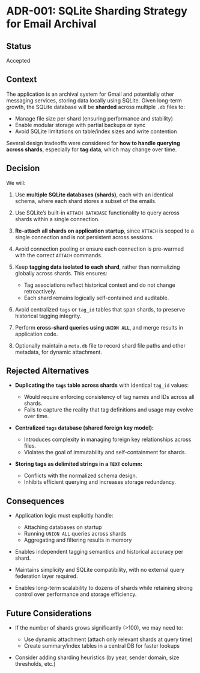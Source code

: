 # ADR-001: SQLite Sharding Strategy for Email Archival

## Status

Accepted

## Context

The application is an archival system for Gmail and potentially other messaging services, storing data locally using SQLite. Given long-term growth, the SQLite database will be **sharded** across multiple `.db` files to:

* Manage file size per shard (ensuring performance and stability)
* Enable modular storage with partial backups or sync
* Avoid SQLite limitations on table/index sizes and write contention

Several design tradeoffs were considered for **how to handle querying across shards**, especially for **tag data**, which may change over time.

## Decision

We will:

1. Use **multiple SQLite databases (shards)**, each with an identical schema, where each shard stores a subset of the emails.
2. Use SQLite’s built-in `ATTACH DATABASE` functionality to query across shards within a single connection.
3. **Re-attach all shards on application startup**, since `ATTACH` is scoped to a single connection and is not persistent across sessions.
4. Avoid connection pooling or ensure each connection is pre-warmed with the correct `ATTACH` commands.
5. Keep **tagging data isolated to each shard**, rather than normalizing globally across shards. This ensures:

    * Tag associations reflect historical context and do not change retroactively.
    * Each shard remains logically self-contained and auditable.
6. Avoid centralized `tags` or `tag_id` tables that span shards, to preserve historical tagging integrity.
7. Perform **cross-shard queries using `UNION ALL`**, and merge results in application code.
8. Optionally maintain a `meta.db` file to record shard file paths and other metadata, for dynamic attachment.

## Rejected Alternatives

* **Duplicating the `tags` table across shards** with identical `tag_id` values:

    * Would require enforcing consistency of tag names and IDs across all shards.
    * Fails to capture the reality that tag definitions and usage may evolve over time.
* **Centralized `tags` database (shared foreign key model):**

    * Introduces complexity in managing foreign key relationships across files.
    * Violates the goal of immutability and self-containment for shards.
* **Storing tags as delimited strings in a `TEXT` column:**

    * Conflicts with the normalized schema design.
    * Inhibits efficient querying and increases storage redundancy.

## Consequences

* Application logic must explicitly handle:

    * Attaching databases on startup
    * Running `UNION ALL` queries across shards
    * Aggregating and filtering results in memory
* Enables independent tagging semantics and historical accuracy per shard.
* Maintains simplicity and SQLite compatibility, with no external query federation layer required.
* Enables long-term scalability to dozens of shards while retaining strong control over performance and storage efficiency.

## Future Considerations

* If the number of shards grows significantly (>100), we may need to:

    * Use dynamic attachment (attach only relevant shards at query time)
    * Create summary/index tables in a central DB for faster lookups
* Consider adding sharding heuristics (by year, sender domain, size thresholds, etc.)

